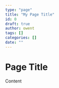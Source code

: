 ```yaml
---
type: "page"
title: "My Page Title"
id: 0
draft: true
author: owent
tags: []
categories: []
date: ""
---
```


# Page Title

Content